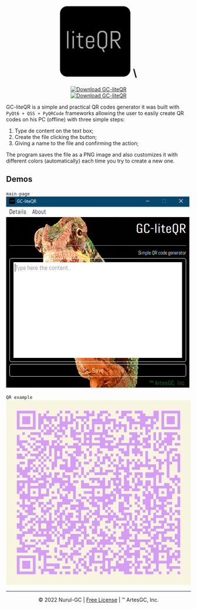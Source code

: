 <div align="center">

# ![liteqr-logo](./favicon/favicon-192x192.png) \
[![Download GC-liteQR](https://a.fsdn.com/con/app/sf-download-button)](https://sourceforge.net/projects/liteqr/files/latest/download) \
[![Download GC-liteQR](https://img.shields.io/sourceforge/dt/liteqr.svg)](https://sourceforge.net/projects/liteqr/files/latest/download)

</div>

GC-liteQR is a simple and practical QR codes generator
it was built with `PyQt6 + QSS + PyQRCode` frameworks allowing the user
to easily create QR codes on his PC (offline) with three simple steps:

1. Type de content on the text box;
2. Create the file clicking the button;
3. Giving a name to the file and confirming the action;

The program saves the file as a PNG image and also customizes it
with different colors (automatically) each time you try to create a new one.

## Demos

`main-page` \
![main-demo](./assets/maindemo.png)

`QR example` \
![test-qr](./assets/testqr.png)

---

<div align="center">

&copy; 2022 Nurul-GC |
[Free License](./LICENSE-EN) |
&trade; ArtesGC, Inc. 

</div>
